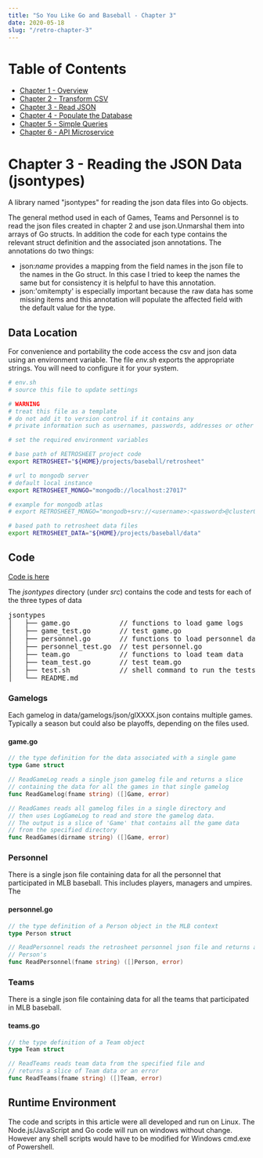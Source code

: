 ```yaml
---
title: "So You Like Go and Baseball - Chapter 3"
date: 2020-05-18
slug: "/retro-chapter-3"
---
```


# Table of Contents

- [Chapter 1 - Overview](https://github.com/dmh2000/retrosheet/blob/main/doc/retro-chapter-1/index.md)
- [Chapter 2 - Transform CSV](https://github.com/dmh2000/retrosheet/blob/main/doc/retro-chapter-2/index.md)
- [Chapter 3 - Read JSON](https://github.com/dmh2000/retrosheet/blob/main/doc/retro-chapter-3/index.md)
- [Chapter 4 - Populate the Database](https://github.com/dmh2000/retrosheet/blob/main/doc/retro-chapter-4/index.md)
- [Chapter 5 - Simple Queries](https://github.com/dmh2000/retrosheet/blob/main/doc/retro-chapter-5/index.md)
- [Chapter 6 - API Microservice](https://github.com/dmh2000/retrosheet/blob/main/doc/retro-chapter-6/index.md)

# Chapter 3 - Reading the JSON Data (jsontypes)

A library named "jsontypes" for reading the json data files into Go objects.

The general method used in each of Games, Teams and Personnel is to read the json files created in chapter 2 and use json.Unmarshal them into arrays of Go structs. In addition the code for each type contains the relevant struct definition and the associated json annotations. The annotations do two things:

- json:_name_ provides a mapping from the field names in the json file to the names in the Go struct. In this case I tried to keep the names the same but for consistency it is helpful to have this annotation.
- json:'omitempty' is especially important because the raw data has some missing items and this annotation will populate the affected field with the default value for the type.

## Data Location

For convenience and portability the code access the csv and json data using an environment variable.
The file _env.sh_ exports the appropriate strings. You will need to configure it for your system.

```bash
# env.sh
# source this file to update settings

# WARNING
# treat this file as a template
# do not add it to version control if it contains any
# private information such as usernames, passwords, addresses or other authentication data

# set the required environment variables

# base path of RETROSHEET project code
export RETROSHEET="${HOME}/projects/baseball/retrosheet"

# url to mongodb server
# default local instance
export RETROSHEET_MONGO="mongodb://localhost:27017"

# example for mongodb atlas
# export RETROSHEET_MONGO="mongodb+srv://<username>:<password>@cluster0.<cluster id>.mongodb.net/<database name>?retryWrites=true&w=majority"

# based path to retrosheet data files
export RETROSHEET_DATA="${HOME}/projects/baseball/data"
```

## Code

[Code is here](https://github.com/dmh2000/go_baseball_with_retrosheet/tree/main/src/jsontypes)

The _jsontypes_ directory (under _src_) contains the code and tests for each of the three types of data

<pre>
jsontypes
│   ├── game.go            // functions to load game logs
│   ├── game_test.go       // test game.go
│   ├── personnel.go       // functions to load personnel data
│   ├── personnel_test.go  // test personnel.go
│   ├── team.go            // functions to load team data
│   ├── team_test.go       // test team.go
│   ├── test.sh            // shell command to run the tests
│   └── README.md        
</pre>

### Gamelogs

Each gamelog in data/gamelogs/json/glXXXX.json contains multiple games. Typically a season but could also be playoffs, depending on the files used.

#### game.go

```go
// the type definition for the data associated with a single game
type Game struct

// ReadGameLog reads a single json gamelog file and returns a slice
// containing the data for all the games in that single gamelog
func ReadGamelog(fname string) ([]Game, error)

// ReadGames reads all gamelog files in a single directory and
// then uses LogGameLog to read and store the gamelog data.
// The output is a slice of 'Game' that contains all the game data
// from the specified directory
func ReadGames(dirname string) ([]Game, error)
```

### Personnel

There is a single json file containing data for all the personnel that participated in MLB baseball. This includes players, managers and umpires. The

#### personnel.go

```go
// the type definition of a Person object in the MLB context
type Person struct

// ReadPersonnel reads the retrosheet personnel json file and returns a slice of
// Person's
func ReadPersonnel(fname string) ([]Person, error)
```

### Teams

There is a single json file containing data for all the teams that participated in MLB baseball.

#### teams.go

```go
// the type definition of a Team object
type Team struct

// ReadTeams reads team data from the specified file and
// returns a slice of Team data or an error
func ReadTeams(fname string) ([]Team, error)
```

## Runtime Environment

The code and scripts in this article were all developed and run on Linux. The Node.js/JavaScript and Go code will run on windows without change. However any shell scripts would have to be modified for Windows cmd.exe of Powershell.
